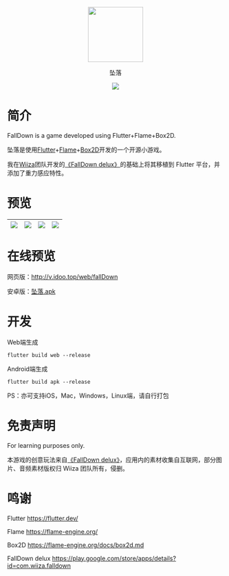 <p align="center">
<img width="128" src="https://i.loli.net/2020/07/28/lvt5I7YWODBFH9A.png" >
</p>
<p align="center">
坠落
<p>
<p align="center">
<img src="https://forthebadge.com/images/badges/built-with-love.svg">
<p>

# 简介 

FallDown is a game developed using Flutter+Flame+Box2D.

坠落是使用[Flutter](https://flutter.dev/)+[Flame](https://flame-engine.org/)+[Box2D](https://flame-engine.org/docs/box2d.md)开发的一个开源小游戏。

我在[Wiiza](http://wiiza.com/)团队开发的[《FallDown delux》](https://play.google.com/store/apps/details?id=com.wiiza.falldown)的基础上将其移植到 Flutter 平台，并添加了重力感应特性。

# 预览

| ![](screenshots/1.png)  |  ![](screenshots/2.png)  |  ![](screenshots/3.png) |  ![](screenshots/4.png)  |
| :------------: | :------------: | :------------: | :------------: |


# 在线预览

网页版：http://v.idoo.top/web/fallDown

安卓版：[坠落.apk](release/坠落.apk)

# 开发

Web端生成
```shell
flutter build web --release
```

Android端生成
```shell
flutter build apk --release
```

PS：亦可支持iOS，Mac，Windows，Linux端，请自行打包

# 免责声明

For learning purposes only. 

本游戏的创意玩法来自[《FallDown delux》](https://play.google.com/store/apps/details?id=com.wiiza.falldown)，应用内的素材收集自互联网，部分图片、音频素材版权归 Wiiza 团队所有，侵删。

# 鸣谢

Flutter https://flutter.dev/

Flame https://flame-engine.org/

Box2D https://flame-engine.org/docs/box2d.md

FallDown delux https://play.google.com/store/apps/details?id=com.wiiza.falldown
